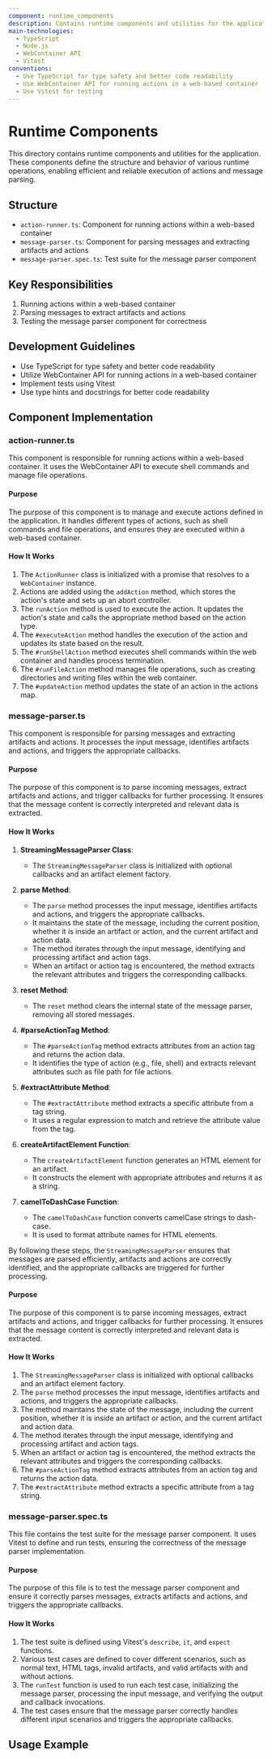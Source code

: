 ```yaml
---
component: runtime_components
description: Contains runtime components and utilities for the application
main-technologies:
  - TypeScript
  - Node.js
  - WebContainer API
  - Vitest
conventions:
  - Use TypeScript for type safety and better code readability
  - Use WebContainer API for running actions in a web-based container
  - Use Vitest for testing
---
```


# Runtime Components

This directory contains runtime components and utilities for the application. These components define the structure and behavior of various runtime operations, enabling efficient and reliable execution of actions and message parsing.

## Structure

- `action-runner.ts`: Component for running actions within a web-based container
- `message-parser.ts`: Component for parsing messages and extracting artifacts and actions
- `message-parser.spec.ts`: Test suite for the message parser component

## Key Responsibilities

1. Running actions within a web-based container
2. Parsing messages to extract artifacts and actions
3. Testing the message parser component for correctness

## Development Guidelines

- Use TypeScript for type safety and better code readability
- Utilize WebContainer API for running actions in a web-based container
- Implement tests using Vitest
- Use type hints and docstrings for better code readability

## Component Implementation

### action-runner.ts

This component is responsible for running actions within a web-based container. It uses the WebContainer API to execute shell commands and manage file operations.

#### Purpose

The purpose of this component is to manage and execute actions defined in the application. It handles different types of actions, such as shell commands and file operations, and ensures they are executed within a web-based container.

#### How It Works

1. The `ActionRunner` class is initialized with a promise that resolves to a `WebContainer` instance.
2. Actions are added using the `addAction` method, which stores the action's state and sets up an abort controller.
3. The `runAction` method is used to execute the action. It updates the action's state and calls the appropriate method based on the action type.
4. The `#executeAction` method handles the execution of the action and updates its state based on the result.
5. The `#runShellAction` method executes shell commands within the web container and handles process termination.
6. The `#runFileAction` method manages file operations, such as creating directories and writing files within the web container.
7. The `#updateAction` method updates the state of an action in the actions map.

### message-parser.ts

This component is responsible for parsing messages and extracting artifacts and actions. It processes the input message, identifies artifacts and actions, and triggers the appropriate callbacks.

#### Purpose

The purpose of this component is to parse incoming messages, extract artifacts and actions, and trigger callbacks for further processing. It ensures that the message content is correctly interpreted and relevant data is extracted.

#### How It Works

1. **StreamingMessageParser Class**:
   - The `StreamingMessageParser` class is initialized with optional callbacks and an artifact element factory.

2. **parse Method**:
   - The `parse` method processes the input message, identifies artifacts and actions, and triggers the appropriate callbacks.
   - It maintains the state of the message, including the current position, whether it is inside an artifact or action, and the current artifact and action data.
   - The method iterates through the input message, identifying and processing artifact and action tags.
   - When an artifact or action tag is encountered, the method extracts the relevant attributes and triggers the corresponding callbacks.

3. **reset Method**:
   - The `reset` method clears the internal state of the message parser, removing all stored messages.

4. **#parseActionTag Method**:
   - The `#parseActionTag` method extracts attributes from an action tag and returns the action data.
   - It identifies the type of action (e.g., file, shell) and extracts relevant attributes such as file path for file actions.

5. **#extractAttribute Method**:
   - The `#extractAttribute` method extracts a specific attribute from a tag string.
   - It uses a regular expression to match and retrieve the attribute value from the tag.

6. **createArtifactElement Function**:
   - The `createArtifactElement` function generates an HTML element for an artifact.
   - It constructs the element with appropriate attributes and returns it as a string.

7. **camelToDashCase Function**:
   - The `camelToDashCase` function converts camelCase strings to dash-case.
   - It is used to format attribute names for HTML elements.

By following these steps, the `StreamingMessageParser` ensures that messages are parsed efficiently, artifacts and actions are correctly identified, and the appropriate callbacks are triggered for further processing.

#### Purpose

The purpose of this component is to parse incoming messages, extract artifacts and actions, and trigger callbacks for further processing. It ensures that the message content is correctly interpreted and relevant data is extracted.

#### How It Works

1. The `StreamingMessageParser` class is initialized with optional callbacks and an artifact element factory.
2. The `parse` method processes the input message, identifies artifacts and actions, and triggers the appropriate callbacks.
3. The method maintains the state of the message, including the current position, whether it is inside an artifact or action, and the current artifact and action data.
4. The method iterates through the input message, identifying and processing artifact and action tags.
5. When an artifact or action tag is encountered, the method extracts the relevant attributes and triggers the corresponding callbacks.
6. The `#parseActionTag` method extracts attributes from an action tag and returns the action data.
7. The `#extractAttribute` method extracts a specific attribute from a tag string.

### message-parser.spec.ts

This file contains the test suite for the message parser component. It uses Vitest to define and run tests, ensuring the correctness of the message parser implementation.

#### Purpose

The purpose of this file is to test the message parser component and ensure it correctly parses messages, extracts artifacts and actions, and triggers the appropriate callbacks.

#### How It Works

1. The test suite is defined using Vitest's `describe`, `it`, and `expect` functions.
2. Various test cases are defined to cover different scenarios, such as normal text, HTML tags, invalid artifacts, and valid artifacts with and without actions.
3. The `runTest` function is used to run each test case, initializing the message parser, processing the input message, and verifying the output and callback invocations.
4. The test cases ensure that the message parser correctly handles different input scenarios and triggers the appropriate callbacks.

## Usage Example
